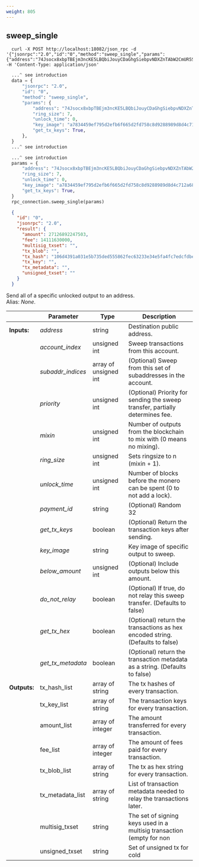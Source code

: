 ```yaml
---
weight: 805
---
```


## **sweep_single**

```shell
  curl -X POST http://localhost:18082/json_rpc -d '{"jsonrpc":"2.0","id":"0","method":"sweep_single","params":{"address":"74Jsocx8xbpTBEjm3ncKE5LBQbiJouyCDaGhgSiebpvNDXZnTAbW2CmUR5SsBeae2pNk9WMVuz6jegkC4krUyqRjA6VjoLD","ring_size":7,"unlock_time":0,"key_image":"a7834459ef795d2efb6f665d2fd758c8d9288989d8d4c712a68f8023f7804a5e","get_tx_keys":true}}' -H 'Content-Type: application/json'
```
```python
  ...^ see introduction
  data = {
      "jsonrpc": "2.0",
      "id": "0",
      "method": "sweep_single",
      "params": {
          "address": "74Jsocx8xbpTBEjm3ncKE5LBQbiJouyCDaGhgSiebpvNDXZnTAbW2CmUR5SsBeae2pNk9WMVuz6jegkC4krUyqRjA6VjoLD",
          "ring_size": 7,
          "unlock_time": 0,
          "key_image": "a7834459ef795d2efb6f665d2fd758c8d9288989d8d4c712a68f8023f7804a5e",
          "get_tx_keys": True,
      },
  }
  ...^ see introduction
```
```py
  ...^ see introduction
  params = {
      "address": "74Jsocx8xbpTBEjm3ncKE5LBQbiJouyCDaGhgSiebpvNDXZnTAbW2CmUR5SsBeae2pNk9WMVuz6jegkC4krUyqRjA6VjoLD",
      "ring_size": 7,
      "unlock_time": 0,
      "key_image": "a7834459ef795d2efb6f665d2fd758c8d9288989d8d4c712a68f8023f7804a5e",
      "get_tx_keys": True,
  }
  rpc_connection.sweep_single(params)
```
```json
  {
    "id": "0",
    "jsonrpc": "2.0",
    "result": {
      "amount": 27126892247503,
      "fee": 14111630000,
      "multisig_txset": "",
      "tx_blob": "",
      "tx_hash": "106d4391a031e5b735ded555862fec63233e34e5fa4fc7edcfdbe461c275ae5b",
      "tx_key": "",
      "tx_metadata": "",
      "unsigned_txset": ""
    }
  }
```
Send all of a specific unlocked output to an address.  
Alias: *None*.  

|             | Parameter         | Type                  | Description
| ---         | ---               | ---                   | ---
|**Inputs:**  | *address*         | string                | Destination public address.
|             | *account_index*   | unsigned int          | Sweep transactions from this account.
|             | *subaddr_indices* | array of unsigned int | (Optional) Sweep from this set of subaddresses in the account.
|             | *priority*        | unsigned int          | (Optional) Priority for sending the sweep transfer, partially determines fee.
|             | *mixin*           | unsigned int          | Number of outputs from the blockchain to mix with (0 means no mixing).
|             | *ring_size*       | unsigned int          | Sets ringsize to n (mixin + 1).
|             | *unlock_time*     | unsigned int          | Number of blocks before the monero can be spent (0 to not add a lock).
|             | *payment_id*      | string                | (Optional) Random 32|byte/64|character hex string to identify a transaction.
|             | *get_tx_keys*     | boolean               | (Optional) Return the transaction keys after sending.
|             | *key_image*       | string                | Key image of specific output to sweep.
|             | *below_amount*    | unsigned int          | (Optional) Include outputs below this amount.
|             | *do_not_relay*    | boolean               | (Optional) If true, do not relay this sweep transfer. (Defaults to false)
|             | *get_tx_hex*      | boolean               | (Optional) return the transactions as hex encoded string. (Defaults to false)
|             | *get_tx_metadata* | boolean               | (Optional) return the transaction metadata as a string. (Defaults to false)
|**Outputs:** | tx_hash_list      | array of string       | The tx hashes of every transaction.
|             | tx_key_list       | array of string       | The transaction keys for every transaction.
|             | amount_list       | array of integer      | The amount transferred for every transaction.
|             | fee_list          | array of integer      | The amount of fees paid for every transaction.
|             | tx_blob_list      | array of string       | The tx as hex string for every transaction.
|             | tx_metadata_list  | array of string       | List of transaction metadata needed to relay the transactions later.
|             | multisig_txset    | string                | The set of signing keys used in a multisig transaction (empty for non|multisig).
|             | unsigned_txset    | string                | Set of unsigned tx for cold|signing purposes.